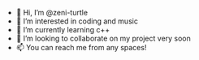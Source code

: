 - 👋 Hi, I’m @zeni-turtle
- 👀 I’m interested in coding and music
- 🌱 I’m currently learning c++
- 💞️ I’m looking to collaborate on my project very soon
- 📫 You can reach me from any spaces!

<!---
zeni-turtle/zeni-turtle is a ✨ special ✨ repository because its `README.md` (this file) appears on your GitHub profile.
You can click the Preview link to take a look at your changes.
--->
